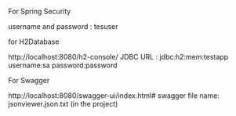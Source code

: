 For Spring Security

username and password : tesuser

for H2Database 

http://localhost:8080/h2-console/
JDBC URL : jdbc:h2:mem:testapp
username:sa
password:password

For Swagger

http://localhost:8080/swagger-ui/index.html#
swagger file name: jsonviewer.json.txt (in the project)
